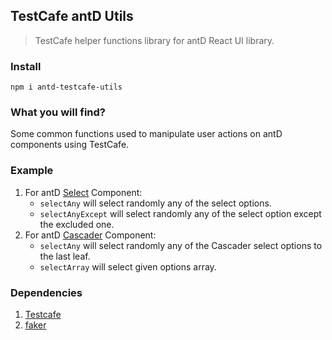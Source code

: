 ## TestCafe antD Utils
>TestCafe helper functions library for antD React UI library.

### Install
`npm i antd-testcafe-utils`

### What you will find?
Some common functions used to manipulate user actions on antD components using TestCafe.

### Example   
   1. For antD [Select](https://ant.design/components/select/) Component:
       * `selectAny` will select randomly any of the select options.
       * `selectAnyExcept` will select randomly any of the select option except the excluded one.
   2. For antD [Cascader](https://ant.design/components/cascader/) Component:
       * `selectAny` will select randomly any of the Cascader select options to the last leaf.
       * `selectArray` will select given options array.

### Dependencies
   1. [Testcafe](https://www.npmjs.com/package/testcafe)
   2. [faker](https://www.npmjs.com/package/faker)
